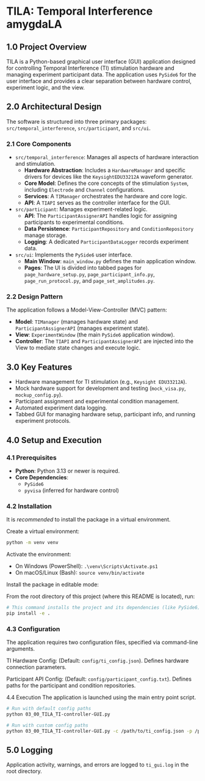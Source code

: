 # TILA: Temporal Interference amygdaLA

## 1.0 Project Overview

TILA is a Python-based graphical user interface (GUI) application designed for controlling Temporal Interference (TI) stimulation hardware and managing experiment participant data. The application uses `PySide6` for the user interface and provides a clear separation between hardware control, experiment logic, and the view.

## 2.0 Architectural Design

The software is structured into three primary packages: `src/temporal_interference`, `src/participant`, and `src/ui`.

### 2.1 Core Components

* `src/temporal_interference`: Manages all aspects of hardware interaction and stimulation.
    * **Hardware Abstraction**: Includes a `HardwareManager` and specific drivers for devices like the `KeysightEDU33212A` waveform generator.
    * **Core Model**: Defines the core concepts of the stimulation `System`, including `Electrode` and `Channel` configurations.
    * **Services**: A `TIManager` orchestrates the hardware and core logic.
    * **API**: A `TIAPI` serves as the controller interface for the GUI.
* `src/participant`: Manages experiment-related logic.
    * **API**: The `ParticipantAssignerAPI` handles logic for assigning participants to experimental conditions.
    * **Data Persistence**: `ParticipantRepository` and `ConditionRepository` manage storage.
    * **Logging**: A dedicated `ParticipantDataLogger` records experiment data.
* `src/ui`: Implements the `PySide6` user interface.
    * **Main Window**: `main_window.py` defines the main application window.
    * **Pages**: The UI is divided into tabbed pages for `page_hardware_setup.py`, `page_participant_info.py`, `page_run_protocol.py`, and `page_set_amplitudes.py`.

### 2.2 Design Pattern

The application follows a Model-View-Controller (MVC) pattern:

* **Model**: `TIManager` (manages hardware state) and `ParticipantAssignerAPI` (manages experiment state).
* **View**: `ExperimentWindow` (the main `PySide6` application window).
* **Controller**: The `TIAPI` and `ParticipantAssignerAPI` are injected into the View to mediate state changes and execute logic.

## 3.0 Key Features

* Hardware management for TI stimulation (e.g., `Keysight EDU33212A`).
* Mock hardware support for development and testing (`mock_visa.py`, `mockup_config.py`).
* Participant assignment and experimental condition management.
* Automated experiment data logging.
* Tabbed GUI for managing hardware setup, participant info, and running experiment protocols.

## 4.0 Setup and Execution

### 4.1 Prerequisites

* **Python**: Python 3.13 or newer is required.
* **Core Dependencies**:
    * `PySide6`
    * `pyvisa` (inferred for hardware control)

### 4.2 Installation

It is *recommended* to install the package in a virtual environment.

Create a virtual environment:
```bash
python -m venv venv
```

Activate the environment:
* On Windows (PowerShell): `.\venv\Scripts\Activate.ps1`
* On macOS/Linux (Bash): `source venv/bin/activate`

Install the package in editable mode:

From the root directory of this project (where this README is located), run:
```bash
# This command installs the project and its dependencies (like PySide6)
pip install -e .
```

### 4.3 Configuration
The application requires two configuration files, specified via command-line arguments.

TI Hardware Config: (Default: `config/ti_config.json`). Defines hardware connection parameters.

Participant API Config: (Default: `config/participant_config.txt`). Defines paths for the participant and condition repositories.

4.4 Execution
The application is launched using the main entry point script.

```bash
# Run with default config paths
python 03_00_TILA_TI-controller-GUI.py

# Run with custom config paths
python 03_00_TILA_TI-controller-GUI.py -c /path/to/ti_config.json -p /path/to/participant_config.txt
```

## 5.0 Logging
Application activity, warnings, and errors are logged to `ti_gui.log` in the root directory.